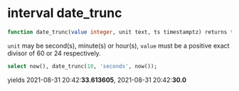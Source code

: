 # interval date_trunc  
```sql
function date_trunc(value integer, unit text, ts timestamptz) returns timestamptz
```
`unit` may be second(s), minute(s) or hour(s), `value` must be a positive exact divisor of 60 or 24 respectively.
```sql
select now(), date_trunc(10, 'seconds', now());
```
yields 2021-08-31 20:42:**33.613605**, 2021-08-31 20:42:**30.0**
